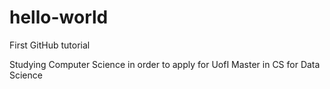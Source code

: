 # hello-world
First GitHub tutorial

Studying Computer Science in order to apply for UofI Master in CS for Data Science
